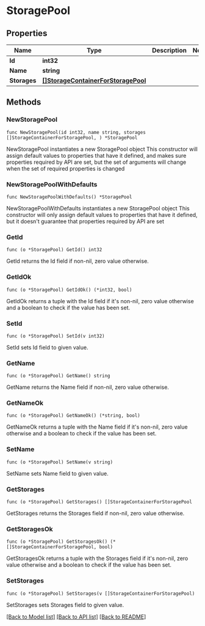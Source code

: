 # StoragePool

## Properties

Name | Type | Description | Notes
------------ | ------------- | ------------- | -------------
**Id** | **int32** |  | 
**Name** | **string** |  | 
**Storages** | [**[]StorageContainerForStoragePool**](StorageContainerForStoragePool.md) |  | 

## Methods

### NewStoragePool

`func NewStoragePool(id int32, name string, storages []StorageContainerForStoragePool, ) *StoragePool`

NewStoragePool instantiates a new StoragePool object
This constructor will assign default values to properties that have it defined,
and makes sure properties required by API are set, but the set of arguments
will change when the set of required properties is changed

### NewStoragePoolWithDefaults

`func NewStoragePoolWithDefaults() *StoragePool`

NewStoragePoolWithDefaults instantiates a new StoragePool object
This constructor will only assign default values to properties that have it defined,
but it doesn't guarantee that properties required by API are set

### GetId

`func (o *StoragePool) GetId() int32`

GetId returns the Id field if non-nil, zero value otherwise.

### GetIdOk

`func (o *StoragePool) GetIdOk() (*int32, bool)`

GetIdOk returns a tuple with the Id field if it's non-nil, zero value otherwise
and a boolean to check if the value has been set.

### SetId

`func (o *StoragePool) SetId(v int32)`

SetId sets Id field to given value.


### GetName

`func (o *StoragePool) GetName() string`

GetName returns the Name field if non-nil, zero value otherwise.

### GetNameOk

`func (o *StoragePool) GetNameOk() (*string, bool)`

GetNameOk returns a tuple with the Name field if it's non-nil, zero value otherwise
and a boolean to check if the value has been set.

### SetName

`func (o *StoragePool) SetName(v string)`

SetName sets Name field to given value.


### GetStorages

`func (o *StoragePool) GetStorages() []StorageContainerForStoragePool`

GetStorages returns the Storages field if non-nil, zero value otherwise.

### GetStoragesOk

`func (o *StoragePool) GetStoragesOk() (*[]StorageContainerForStoragePool, bool)`

GetStoragesOk returns a tuple with the Storages field if it's non-nil, zero value otherwise
and a boolean to check if the value has been set.

### SetStorages

`func (o *StoragePool) SetStorages(v []StorageContainerForStoragePool)`

SetStorages sets Storages field to given value.



[[Back to Model list]](../README.md#documentation-for-models) [[Back to API list]](../README.md#documentation-for-api-endpoints) [[Back to README]](../README.md)


